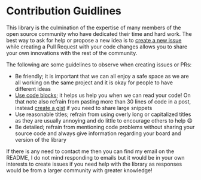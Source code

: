 # Contribution Guidlines

This library is the culmination of the expertise of many members of the open source community who have dedicated their time and hard work. The best way to ask for help or propose a new idea is to [create a new issue](https://github.com/z3t0/Arduino-IRremote/issues/new) while creating a Pull Request with your code changes allows you to share your own innovations with the rest of the community.

The following are some guidelines to observe when creating issues or PRs:
- Be friendly; it is important that we can all enjoy a safe space as we are all working on the same project and it is okay for people to have different ideas
- [Use code blocks](https://github.com/adam-p/markdown-here/wiki/Markdown-Cheatsheet#code); it helps us help you when we can read your code! On that note also refrain from pasting more than 30 lines of code in a post, instead [create a gist](https://gist.github.com/) if you need to share large snippets
- Use reasonable titles; refrain from using overly long or capitalized titles as they are usually annoying and do little to encourage others to help :smile:
- Be detailed; refrain from mentioning code problems without sharing your source code and always give information regarding your board and version of the library

If there is any need to contact me then you can find my email on the README, I do not mind responding to emails but it would be in your own interests to create issues if you need help with the library as responses would be from a larger community with greater knowledge!